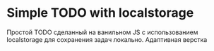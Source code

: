 # Simple TODO with localstorage

Простой TODO сделанный на ванильном JS с использованием localstorage для сохранения задач локально. Адаптивная верстка
